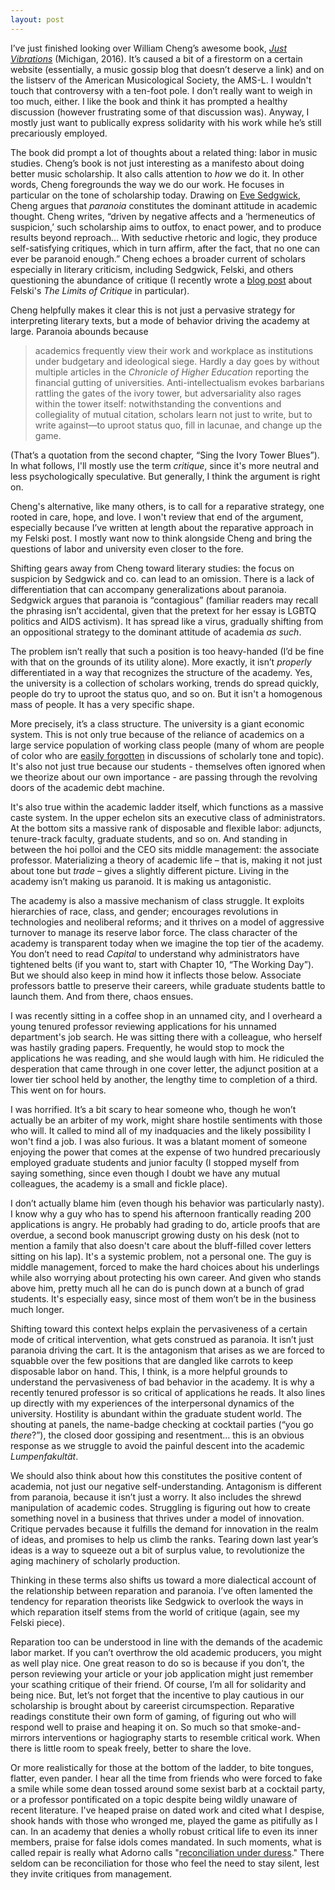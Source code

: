 ```yaml
---
layout: post
---
```


I’ve just finished looking over William Cheng’s awesome book, <a href="https://www.press.umich.edu/9293551/just_vibrations" target="blank">*Just Vibrations*</a> (Michigan, 2016). It’s caused a bit of a firestorm on a certain website (essentially, a music gossip blog that doesn’t deserve a link) and on the listserv of the American Musicological Society, the AMS-L. I wouldn't touch that controversy with a ten-foot pole. I don’t really want to weigh in too much, either. I like the book and think it has prompted a healthy discussion (however frustrating some of that discussion was). Anyway, I mostly just want to publically express solidarity with his work while he’s still precariously employed.

The book did prompt a lot of thoughts about a related thing: labor in music studies. Cheng’s book is not just interesting as a manifesto about doing better music scholarship. It also calls attention to *how* we do it. In other words, Cheng foregrounds the way we do our work. He focuses in particular on the tone of scholarship today. Drawing on
<a href="https://www.dukeupress.edu/touching-feeling" target="blank">Eve Sedgwick</a>, Cheng argues that *paranoia* constitutes the dominant attitude in academic thought. Cheng writes, “driven by negative affects and a ‘hermeneutics of suspicion,’ such scholarship aims to outfox, to enact power, and to produce results beyond reproach… With seductive rhetoric and logic, they produce self-satisfying critiques, which in turn affirm, after the fact, that no one can ever be paranoid enough.” Cheng echoes a broader current of scholars especially in literary criticism, including Sedgwick, Felski, and others questioning the abundance of critique (I recently wrote a
<a href="http://jarekpaulervin.com/2016/07/17/Critique-Unlimited.html" target="blank">blog post</a> about Felski's *The Limits of Critique* in particular).

Cheng helpfully makes it clear this is not just a pervasive strategy for interpreting literary texts, but a mode of behavior driving the academy at large. Paranoia abounds because

<blockquote>
academics frequently view their work and workplace as institutions under budgetary and ideological siege. Hardly a day goes by without multiple articles in the <i>Chronicle of Higher Education</i> reporting the financial gutting of universities. Anti-intellectualism evokes barbarians rattling the gates of the ivory tower, but adversariality also rages within the tower itself: notwithstanding the conventions and collegiality of mutual citation, scholars learn not just to write, but to write against—to uproot status quo, fill in lacunae, and change up the game.
</blockquote>

(That’s a quotation from the second chapter, “Sing the Ivory Tower Blues”). In what follows, I'll mostly use the term *critique*, since it's more neutral and less psychologically speculative. But generally, I think the argument is right on.

Cheng's alternative, like many others, is to call for a reparative strategy, one rooted in care, hope, and love. I won't review that end of the argument, especially because I’ve written at length about the reparative approach in my Felski post. I mostly want now to think alongside Cheng and bring the questions of labor and university even closer to the fore.

Shifting gears away from Cheng toward literary studies: the focus on suspicion by Sedgwick and co. can lead to an omission. There is a lack of differentiation that can accompany generalizations about paranoia. Sedgwick argues that paranoia is “contagious” (familiar readers may recall the phrasing isn’t accidental, given that the pretext for her essay is LGBTQ politics and AIDS activism). It has spread like a virus, gradually shifting from an oppositional strategy to the dominant attitude of academia *as such*.

The problem isn’t really that such a position is too heavy-handed (I’d be fine with that on the grounds of its utility alone). More exactly, it isn’t *properly* differentiated in a way that recognizes the structure of the academy. Yes, the university is a collection of scholars working, trends do spread quickly, people do try to uproot the status quo, and so on. But it isn't a homogenous mass of people. It has a very specific shape.

More precisely, it’s a class structure. The university is a giant economic system. This is not only true because of the reliance of academics on a large service population of working class people (many of whom are people of color who are
<a href="http://www.nytimes.com/2016/10/26/us/harvard-reaches-tentative-agreement-to-end-cafeteria-workers-strike.html" target="blank">easily forgotten</a> in discussions of scholarly tone and topic). It's also not just true because our students - themselves often ignored when we theorize about our own importance - are passing through the revolving doors of the academic debt machine.

It's also true within the academic ladder itself, which functions as a massive caste system. In the upper echelon sits an executive class of administrators. At the bottom sits a massive rank of disposable and flexible labor: adjuncts, tenure-track faculty, graduate students, and so on. And standing in between the hoi polloi and the CEO sits middle management: the associate professor. Materializing a theory of academic life – that is, making it not just about tone but *trade* – gives a slightly different picture. Living in the academy isn’t making us paranoid. It is making us antagonistic.

The academy is also a massive mechanism of class struggle. It exploits hierarchies of race, class, and gender; encourages revolutions in technologies and neoliberal reforms; and it thrives on a model of aggressive turnover to manage its reserve labor force. The class character of the academy is transparent today when we imagine the top tier of the academy. You don’t need to read *Capital* to understand why administrators have tightened belts (if you want to, start with Chapter 10, “The Working Day”). But we should also keep in mind how it inflects those below. Associate professors battle to preserve their careers, while graduate students battle to launch them. And from there, chaos ensues.

I was recently sitting in a coffee shop in an unnamed city, and I overheard a young tenured professor reviewing applications for his unnamed department's job search. He was sitting there with a colleague, who herself was hastily grading papers. Frequently, he would stop to mock the applications he was reading, and she would laugh with him. He ridiculed the desperation that came through in one cover letter, the adjunct position at a lower tier school held by another, the lengthy time to completion of a third. This went on for hours.

I was horrified. It’s a bit scary to hear someone who, though he won’t actually be an arbiter of my work, might share hostile sentiments with those who will. It called to mind all of my inadquacies and the likely possibility I won't find a job. I was also furious. It was a blatant moment of someone enjoying the power that comes at the expense of two hundred precariously employed graduate students and junior faculty (I stopped myself from saying something, since even though I doubt we have any mutual colleagues, the academy is a small and fickle place).

I don’t actually blame him (even though his behavior was particularly nasty). I know why a guy who has to spend his afternoon frantically reading 200 applications is angry. He probably had grading to do, article proofs that are overdue, a second book manuscript growing dusty on his desk (not to mention a family that also doesn't care about the bluff-filled cover letters sitting on his lap). It's a systemic problem, not a personal one. The guy is middle management, forced to make the hard choices about his underlings while also worrying about protecting his own career. And given who stands above him, pretty much all he can do is punch down at a bunch of grad students. It's especially easy, since most of them won’t be in the business much longer.

Shifting toward this context helps explain the pervasiveness of a certain mode of critical intervention, what gets construed as paranoia. It isn’t just paranoia driving the cart. It is the antagonism that arises as we are forced to squabble over the few positions that are dangled like carrots to keep disposable labor on hand. This, I think, is a more helpful grounds to understand the pervasiveness of bad behavior in the academy. It is why a recently tenured professor is so critical of applications he reads. It also lines up directly with my experiences of the interpersonal dynamics of the university. Hostility is abundant within the graduate student world. The shouting at panels, the name-badge checking at cocktail parties (“you go *there*?”), the closed door gossiping and resentment… this is an obvious response as we struggle to avoid the painful descent into the academic *Lumpenfakultät*.

We should also think about how this constitutes the positive content of academia, not just our negative self-understanding. Antagonism is different from paranoia, because it isn’t just a worry. It also includes the shrewd manipulation of academic codes. Struggling is figuring out how to create something novel in a business that thrives under a model of innovation. Critique pervades because it fulfills the demand for innovation in the realm of ideas, and promises to help us climb the ranks. Tearing down last year’s ideas is a way to squeeze out a bit of surplus value, to revolutionize the aging machinery of scholarly production.

Thinking in these terms also shifts us toward a more dialectical account of the relationship between reparation and paranoia. I’ve often lamented the tendency for reparation theorists like Sedgwick to overlook the ways in which reparation itself stems from the world of critique (again, see my Felski piece).

Reparation too can be understood in line with the demands of the academic labor market. If you can’t overthrow the old academic producers, you might as well play nice. One great reason to do so is because if you don’t, the person reviewing your article or your job application might just remember your scathing critique of their friend. Of course, I’m all for solidarity and being nice. But, let’s not forget that the incentive to play cautious in our scholarship is brought about by careerist circumspection. Reparative readings constitute their own form of gaming, of figuring out who will respond well to praise and heaping it on. So much so that smoke-and-mirrors interventions or hagiography starts to resemble critical work. When there is little room to speak freely, better to share the love.

 Or more realistically for those at the bottom of the ladder, to bite tongues, flatter, even pander. I hear all the time from friends who were forced to fake a smile while some dean tossed around some sexist barb at a cocktail party, or a professor pontificated on a topic despite being wildly unaware of recent literature. I've heaped praise on dated work and cited what I despise, shook hands with those who wronged me, played the game as pitifully as I can. In an academy that denies a wholly robust critical life to even its inner members, praise for false idols comes mandated. In such moments, what is called repair is really what Adorno calls "<a href="https://books.google.com/books?id=zR8cVTNLLjwC&pg=PA151&lpg=PA151&dq=adorno+reconciliation+under+duress&source=bl&ots=9FhmqjLlRu&sig=Cl4TcBT45ikKKN3zKvbwCkwY02s&hl=en&sa=X&ved=0ahUKEwjrhd_qxvvPAhVI6YMKHd5sC6MQ6AEIJjAB#v=onepage&q=adorno%20reconciliation%20under%20duress&f=false" target="blank">reconciliation under duress</a>." There seldom can be reconciliation for those who feel the need to stay silent, lest they invite critiques from management.
